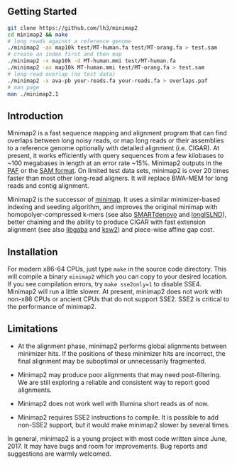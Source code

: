 ## Getting Started
```sh
git clone https://github.com/lh3/minimap2
cd minimap2 && make
# long reads against a reference genome
./minimap2 -ax map10k test/MT-human.fa test/MT-orang.fa > test.sam
# create an index first and then map
./minimap2 -x map10k -d MT-human.mmi test/MT-human.fa
./minimap2 -ax map10k MT-human.mmi test/MT-orang.fa > test.sam
# long-read overlap (no test data)
./minimap2 -x ava-pb your-reads.fa your-reads.fa > overlaps.paf
# man page
man ./minimap2.1
```

## Introduction

Minimap2 is a fast sequence mapping and alignment program that can find
overlaps between long noisy reads, or map long reads or their assemblies to a
reference genome optionally with detailed alignment (i.e. CIGAR). At present,
it works efficiently with query sequences from a few kilobases to ~100
megabases in length at an error rate ~15%. Minimap2 outputs in the [PAF][paf] or
the [SAM format][sam]. On limited test data sets, minimap2 is over 20 times
faster than most other long-read aligners. It will replace BWA-MEM for long
reads and contig alignment.

Minimap2 is the successor of [minimap][minimap]. It uses a similar
minimizer-based indexing and seeding algorithm, and improves the original
minimap with homopolyer-compressed k-mers (see also [SMARTdenovo][smartdenovo]
and [longISLND][longislnd]), better chaining and the ability to produce CIGAR
with fast extension alignment (see also [libgaba][gaba] and [ksw2][ksw2]) and
piece-wise affine gap cost.

## Installation

For modern x86-64 CPUs, just type `make` in the source code directory. This
will compile a binary `minimap2` which you can copy to your desired location.
If you see compilation errors, try `make sse2only=1` to disable SSE4. Minimap2
will run a little slower. At present, minimap2 does not work with non-x86 CPUs
or ancient CPUs that do not support SSE2. SSE2 is critical to the performance
of minimap2.

## Limitations

* At the alignment phase, minimap2 performs global alignments between minimizer
  hits. If the positions of these minimizer hits are incorrect, the final
  alignment may be suboptimal or unnecessarily fragmented.

* Minimap2 may produce poor alignments that may need post-filtering. We are
  still exploring a reliable and consistent way to report good alignments.

* Minimap2 does not work well with Illumina short reads as of now.

* Minimap2 requires SSE2 instructions to compile. It is possible to add
  non-SSE2 support, but it would make minimap2 slower by several times.

In general, minimap2 is a young project with most code written since June,
2017. It may have bugs and room for improvements. Bug reports and suggestions
are warmly welcomed.



[paf]: https://github.com/lh3/miniasm/blob/master/PAF.md
[sam]: https://samtools.github.io/hts-specs/SAMv1.pdf
[minimap]: https://github.com/lh3/minimap
[smartdenovo]: https://github.com/ruanjue/smartdenovo
[longislnd]: https://www.ncbi.nlm.nih.gov/pubmed/27667791
[gaba]: https://github.com/ocxtal/libgaba
[ksw2]: https://github.com/lh3/ksw2
